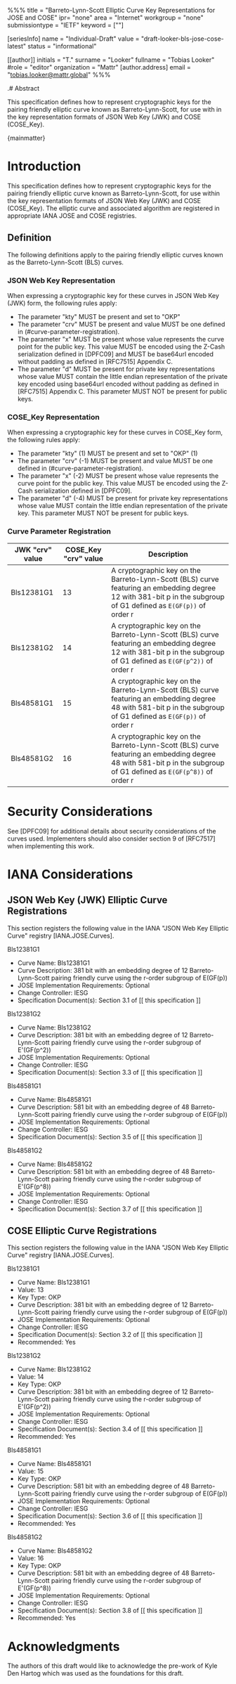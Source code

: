 %%%
title = "Barreto-Lynn-Scott Elliptic Curve Key Representations for JOSE and COSE"
ipr= "none"
area = "Internet"
workgroup = "none"
submissiontype = "IETF"
keyword = [""]

[seriesInfo]
name = "Individual-Draft"
value = "draft-looker-bls-jose-cose-latest"
status = "informational"

[[author]]
initials = "T."
surname = "Looker"
fullname = "Tobias Looker"
#role = "editor"
organization = "Mattr"
  [author.address]
  email = "tobias.looker@mattr.global"
%%%

.# Abstract

This specification defines how to represent cryptographic keys for the pairing friendly elliptic curve known as Barreto-Lynn-Scott, for use with in the key representation formats of JSON Web Key (JWK) and COSE (COSE_Key).

{mainmatter}

# Introduction

This specification defines how to represent cryptographic keys for the pairing friendly elliptic curve known as Barreto-Lynn-Scott, for use within the key representation formats of JSON Web Key (JWK) and COSE (COSE_Key). The elliptic curve and associated algorithm are registered in appropriate IANA JOSE and COSE registries.

## Definition

The following definitions apply to the pairing friendly elliptic curves known as the Barreto-Lynn-Scott (BLS) curves.

### JSON Web Key Representation

When expressing a cryptographic key for these curves in JSON Web Key (JWK) form, the following rules apply:

- The parameter "kty" MUST be present and set to "OKP"
- The parameter "crv" MUST be present and value MUST be one defined in (#curve-parameter-registration).
- The parameter "x" MUST be present whose value represents the curve point for the public key. This value MUST be encoded using the Z-Cash serialization defined in [DPFC09] and MUST be base64url encoded without padding as defined in [RFC7515] Appendix C.
- The parameter "d" MUST be present for private key representations whose value MUST contain the little endian representation of the private key encoded using base64url encoded without padding as defined in [RFC7515] Appendix C. This parameter MUST NOT be present for public keys.

### COSE_Key Representation

When expressing a cryptographic key for these curves in COSE_Key form, the following rules apply:

- The parameter "kty" (1) MUST be present and set to "OKP" (1)
- The parameter "crv" (-1) MUST be present and value MUST be one defined in (#curve-parameter-registration).
- The parameter "x" (-2) MUST be present whose value represents the curve point for the public key. This value MUST be encoded using the Z-Cash serialization defined in [DPFC09].
- The parameter "d" (-4) MUST be present for private key representations whose value MUST contain the little endian representation of the private key. This parameter MUST NOT be present for public keys.

### Curve Parameter Registration

JWK "crv" value | COSE_Key "crv" value | Description         |
----------------|----------------------|---------------------|
Bls12381G1      | 13                   | A cryptographic key on the Barreto-Lynn-Scott (BLS) curve featuring an embedding degree 12 with 381-bit p in the subgroup of G1 defined as `E(GF(p))` of order r
Bls12381G2      | 14                   | A cryptographic key on the Barreto-Lynn-Scott (BLS) curve featuring an embedding degree 12 with 381-bit p in the subgroup of G1 defined as `E(GF(p^2))` of order r
Bls48581G1      | 15                   | A cryptographic key on the Barreto-Lynn-Scott (BLS) curve featuring an embedding degree 48 with 581-bit p in the subgroup of G1 defined as `E(GF(p))` of order r
Bls48581G2      | 16                   | A cryptographic key on the Barreto-Lynn-Scott (BLS) curve featuring an embedding degree 48 with 581-bit p in the subgroup of G1 defined as `E(GF(p^8))` of order r

# Security Considerations

See [DPFC09] for additional details about security considerations of the curves used.  Implementers should also consider section 9 of [RFC7517] when implementing this work.

# IANA Considerations

## JSON Web Key (JWK) Elliptic Curve Registrations

This section registers the following value in the IANA "JSON Web Key Elliptic Curve" registry [IANA.JOSE.Curves].

Bls12381G1

- Curve Name: Bls12381G1
- Curve Description: 381 bit with an embedding degree of 12 Barreto-
Lynn-Scott pairing friendly curve using the r-order subgroup of
E(GF(p))
- JOSE Implementation Requirements: Optional
- Change Controller: IESG
- Specification Document(s): Section 3.1 of [[ this specification ]]

Bls12381G2

- Curve Name: Bls12381G2
- Curve Description: 381 bit with an embedding degree of 12 Barreto-
Lynn-Scott pairing friendly curve using the r-order subgroup of
E'(GF(p^2))
- JOSE Implementation Requirements: Optional
- Change Controller: IESG
- Specification Document(s): Section 3.3 of [[ this specification ]]

Bls48581G1

- Curve Name: Bls48581G1
- Curve Description: 581 bit with an embedding degree of 48 Barreto-
Lynn-Scott pairing friendly curve using the r-order subgroup of
E(GF(p))
- JOSE Implementation Requirements: Optional
- Change Controller: IESG
- Specification Document(s): Section 3.5 of [[ this specification ]]

Bls48581G2

- Curve Name: Bls48581G2
- Curve Description: 581 bit with an embedding degree of 48 Barreto-
Lynn-Scott pairing friendly curve using the r-order subgroup of
E'(GF(p^8))
- JOSE Implementation Requirements: Optional
- Change Controller: IESG
- Specification Document(s): Section 3.7 of [[ this specification ]]

## COSE Elliptic Curve Registrations

This section registers the following value in the IANA "JSON Web Key Elliptic Curve" registry [IANA.JOSE.Curves].

Bls12381G1

- Curve Name: Bls12381G1
- Value: 13
- Key Type: OKP
- Curve Description: 381 bit with an embedding degree of 12 Barreto-
Lynn-Scott pairing friendly curve using the r-order subgroup of
E(GF(p))
- JOSE Implementation Requirements: Optional
- Change Controller: IESG
- Specification Document(s): Section 3.2 of [[ this specification ]]
- Recommended: Yes

Bls12381G2

- Curve Name: Bls12381G2
- Value: 14
- Key Type: OKP
- Curve Description: 381 bit with an embedding degree of 12 Barreto-
Lynn-Scott pairing friendly curve using the r-order subgroup of
E'(GF(p^2))
- JOSE Implementation Requirements: Optional
- Change Controller: IESG
- Specification Document(s): Section 3.4 of [[ this specification ]]
- Recommended: Yes

Bls48581G1

- Curve Name: Bls48581G1
- Value: 15
- Key Type: OKP
- Curve Description: 581 bit with an embedding degree of 48 Barreto-
Lynn-Scott pairing friendly curve using the r-order subgroup of
E(GF(p))
- JOSE Implementation Requirements: Optional
- Change Controller: IESG
- Specification Document(s): Section 3.6 of [[ this specification ]]
- Recommended: Yes

Bls48581G2

- Curve Name: Bls48581G2
- Value: 16
- Key Type: OKP
- Curve Description: 581 bit with an embedding degree of 48 Barreto-
Lynn-Scott pairing friendly curve using the r-order subgroup of
E'(GF(p^8))
- JOSE Implementation Requirements: Optional
- Change Controller: IESG
- Specification Document(s): Section 3.8 of [[ this specification ]]
- Recommended: Yes

# Acknowledgments

The authors of this draft would like to acknowledge the pre-work of Kyle Den Hartog which was used as the foundations for this draft.
